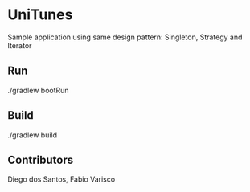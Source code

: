 # UniTunes
Sample application using same design pattern: Singleton, Strategy and Iterator

## Run
./gradlew bootRun

## Build
./gradlew build

## Contributors
Diego dos Santos, Fabio Varisco
